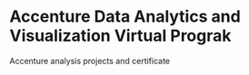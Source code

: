# Accenture Data Analytics and Visualization Virtual Prograk
Accenture analysis projects and certificate
